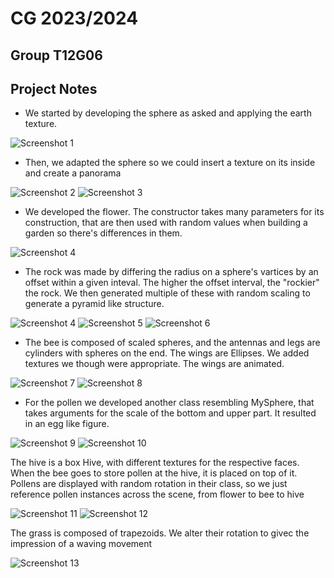 # CG 2023/2024

## Group T12G06

## Project Notes
- We started by developing the sphere as asked and applying the earth texture.

![Screenshot 1](screenshots/cg-t12g06-project-1.png)

- Then, we adapted the sphere so we could insert a texture on its inside and create a panorama

![Screenshot 2](screenshots/cg-t12g06-project-2a.png)
![Screenshot 3](screenshots/cg-t12g06-project-2b.png)

- We developed the flower. The constructor takes many parameters for its construction, that are then used with random values when building a garden so there's differences in them.

![Screenshot 4](screenshots/cg-t12g06-project-2.png)

- The rock was made by differing the radius on a sphere's vartices by an offset within a given inteval. The higher the offset interval, the "rockier" the rock. We then generated multiple of these with random scaling to generate a pyramid like structure.

![Screenshot 4](screenshots/cg-t12g06-tp2-3a.png)
![Screenshot 5](screenshots/cg-t12g06-tp2-3b.png)
![Screenshot 6](screenshots/cg-t12g06-tp2-3c.png)

- The bee is composed of scaled spheres, and the antennas and legs are cylinders with spheres on the end. The wings are Ellipses. We added textures we though were appropriate. The wings are animated.

![Screenshot 7](screenshots/cg-t12g06-tp2-4a.png)
![Screenshot 8](screenshots/cg-t12g06-tp2-4b.png)

- For the pollen we developed another class resembling MySphere, that takes arguments for the scale of the bottom and upper part. It resulted in an egg like figure.

![Screenshot 9](screenshots/cg-t12g06-tp2-5a.png)
![Screenshot 10](screenshots/cg-t12g06-tp2-5d.png)

The hive is a box Hive, with different textures for the respective faces. When the bee goes to store pollen at the hive, it is placed on top of it. Pollens are displayed with random rotation in their class, so we just reference pollen instances across the scene, from flower to bee to hive

![Screenshot 11](screenshots/cg-t12g06-tp2-5b.png)
![Screenshot 12](screenshots/cg-t12g06-tp2-5e.png)

The grass is composed of trapezoids. We alter their rotation to givec the impression of a waving movement

![Screenshot 13](screenshots/cg-t12g06-tp2-7.png)
